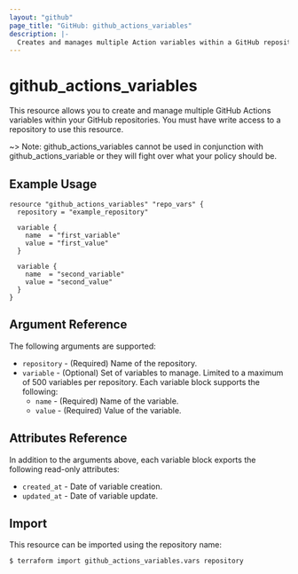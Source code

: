 ```yaml
---
layout: "github"
page_title: "GitHub: github_actions_variables"
description: |-
  Creates and manages multiple Action variables within a GitHub repository
---
```


# github_actions_variables

This resource allows you to create and manage multiple GitHub Actions variables within your GitHub repositories.
You must have write access to a repository to use this resource.

~> Note: github_actions_variables cannot be used in conjunction with github_actions_variable or
they will fight over what your policy should be.

## Example Usage

```hcl
resource "github_actions_variables" "repo_vars" {
  repository = "example_repository"

  variable {
    name  = "first_variable"
    value = "first_value"
  }

  variable {
    name  = "second_variable"
    value = "second_value"
  }
}
```

## Argument Reference

The following arguments are supported:

* `repository`   - (Required) Name of the repository.
* `variable`     - (Optional) Set of variables to manage. Limited to a maximum of 500 variables per repository. Each variable block supports the following:
  * `name`       - (Required) Name of the variable.
  * `value`      - (Required) Value of the variable.

## Attributes Reference

In addition to the arguments above, each variable block exports the following read-only attributes:

* `created_at`   - Date of variable creation.
* `updated_at`   - Date of variable update.

## Import

This resource can be imported using the repository name:

```
$ terraform import github_actions_variables.vars repository
